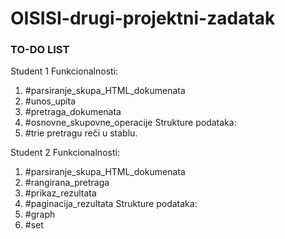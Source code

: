 # OISISI-drugi-projektni-zadatak

### TO-DO LIST

Student 1
Funkcionalnosti:
1. #parsiranje_skupa_HTML_dokumenata 
2. #unos_upita 
3. #pretraga_dokumenata 
4. #osnovne_skupovne_operacije 
Strukture podataka:
1. #trie pretragu reči u stablu.

Student 2
Funkcionalnosti:
1. #parsiranje_skupa_HTML_dokumenata 
2. #rangirana_pretraga 
3. #prikaz_rezultata
4. #paginacija_rezultata
Strukture podataka:
1. #graph 
2. #set 
